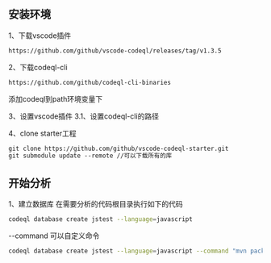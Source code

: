 ## 安装环境

1、下载vscode插件
```html
https://github.com/github/vscode-codeql/releases/tag/v1.3.5
```

2、下载codeql-cli
```html
https://github.com/github/codeql-cli-binaries
```
添加codeql到path环境变量下

3、设置vscode插件
3.1、设置codeql-cli的路径


4、clone starter工程
```html
git clone https://github.com/github/vscode-codeql-starter.git
git submodule update --remote //可以下载所有的库
```

## 开始分析

1、建立数据库
在需要分析的代码根目录执行如下的代码
```bash
codeql database create jstest --language=javascript
```

--command 可以自定义命令
```bash
codeql database create jstest --language=javascript --command "mvn package"
```
